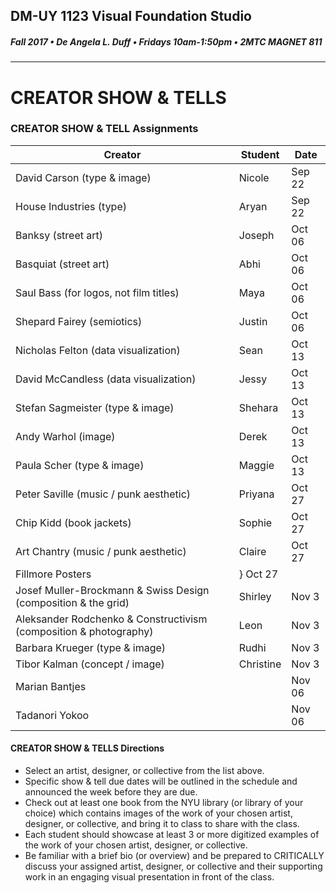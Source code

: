 ## DM-UY 1123 Visual Foundation Studio
##### Fall 2017 • De Angela L. Duff • Fridays 10am-1:50pm • 2MTC MAGNET 811 
---
# CREATOR SHOW & TELLS
### CREATOR SHOW & TELL Assignments


Creator | Student | Date
--- | --- | ---
David Carson (type & image) | Nicole | Sep 22
House Industries (type) | Aryan | Sep 22
Banksy (street art) | Joseph | Oct 06
Basquiat (street art)  | Abhi | Oct 06
Saul Bass (for logos, not film titles) | Maya | Oct 06
Shepard Fairey (semiotics) | Justin | Oct 06
Nicholas Felton (data visualization) | Sean | Oct 13
David McCandless (data visualization) | Jessy | Oct 13
Stefan Sagmeister (type & image) | Shehara | Oct 13
Andy Warhol (image) | Derek | Oct 13
Paula Scher (type & image) | Maggie | Oct 13
Peter Saville (music / punk aesthetic) | Priyana | Oct 27
Chip Kidd (book jackets) | Sophie |  Oct 27
Art Chantry (music / punk aesthetic) | Claire |  Oct 27
Fillmore Posters |  } Oct 27
Josef Muller-Brockmann &amp; Swiss Design (composition & the grid) | Shirley | Nov 3
Aleksander Rodchenko &amp; Constructivism (composition & photography) | Leon | Nov 3
Barbara Krueger (type & image) | Rudhi | Nov 3
Tibor Kalman (concept / image) | Christine | Nov 3
Marian Bantjes | | Nov 06
Tadanori Yokoo | | Nov 06
 



#### CREATOR SHOW & TELLS Directions
* Select an artist, designer, or collective from the list above.
* Specific show & tell due dates will be outlined in the schedule and announced the week before they are due.
* Check out at least one book from the NYU library (or library of your choice) which contains images of the work of your chosen artist, designer, or collective, and bring it to class to share with the class. 
* Each student should showcase at least 3 or more digitized examples of the work of your chosen artist, designer, or collective.
* Be familiar with a brief bio (or overview) and be prepared to CRITICALLY discuss your assigned artist, designer, or collective and their supporting work in an engaging visual presentation in front of the class. 


